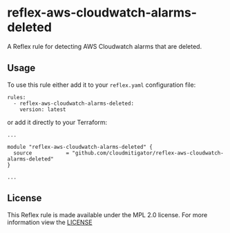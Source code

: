 # reflex-aws-cloudwatch-alarms-deleted

A Reflex rule for detecting AWS Cloudwatch alarms that are deleted.

## Usage
To use this rule either add it to your `reflex.yaml` configuration file:
```
rules:
  - reflex-aws-cloudwatch-alarms-deleted:
    version: latest
```

or add it directly to your Terraform:
```
...

module "reflex-aws-cloudwatch-alarms-deleted" {
  source           = "github.com/cloudmitigator/reflex-aws-cloudwatch-alarms-deleted"
}

...
```

## License
This Reflex rule is made available under the MPL 2.0 license. For more information view the [LICENSE](https://github.com/cloudmitigator/reflex-aws-cloudwatch-alarms-deleted/blob/master/LICENSE) 
